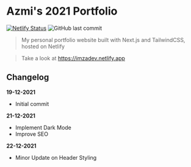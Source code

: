 # Azmi's 2021 Portfolio

[![Netlify Status](https://api.netlify.com/api/v1/badges/472195f4-1935-4a3a-97e5-2a3230c78d82/deploy-status)](https://app.netlify.com/sites/imzadev/deploys) ![GitHub last commit](https://img.shields.io/github/last-commit/azmi6298/2021-portfolio)

> My personal portfolio website built with Next.js and TailwindCSS, hosted on Netlify

> Take a look at https://imzadev.netlify.app

## Changelog

**19-12-2021**

- Initial commit

**21-12-2021**

- Implement Dark Mode
- Improve SEO

**22-12-2021**

- Minor Update on Header Styling
